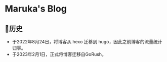 # Maruka's Blog

## :leaves:历史

- 于2022年8月24日，将博客从 hexo 迁移到 hugo，因此之前博客的流量统计归零。
- 于2023年2月1日，正式将博客迁移自GoRush。

